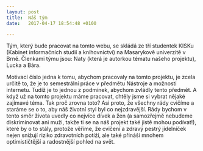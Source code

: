```yaml
---
layout: post
title:  Náš tým 
date:   2017-04-17 18:54:48 +0100

---
```


Tým, který bude pracovat na tomto webu, se skládá ze tří studentek KISKu (Kabinet informačních studií a knihovnictví) na Masarykově univerzitě v Brně. Členkami týmu jsou: Naty (která je autorkou tématu našeho projektu), Lucka a Bára.

Motivací číslo jedna k tomu, abychom pracovaly na tomto projektu, je zcela určitě to, že je to semestrální práce v předmětu Nástroje a možnosti internetu. Tudíž je to jednou z podmínek, abychom zvládly tento předmět. A když už na tomto projektu máme pracovat, chtěly jsme si vybrat nějaké zajímavé téma. Tak proč zrovna toto? Asi proto, že všechny rády cvičíme a staráme se o to, aby náš životní styl byl co nejzdravější. Rády bychom v tento směr života uvedly co nejvíce dívek a žen (a samozřejmě nebudeme diskriminovat ani muži, takže ti se na náš projekt také jistě mohou podívat!), které by o to stály, protože věříme, že cvičení a zdravý pestrý jídelníček nejen snižují riziko zdravotních potíží, ale také přináší mnohem optimističtější a radostnější pohled na svět.
